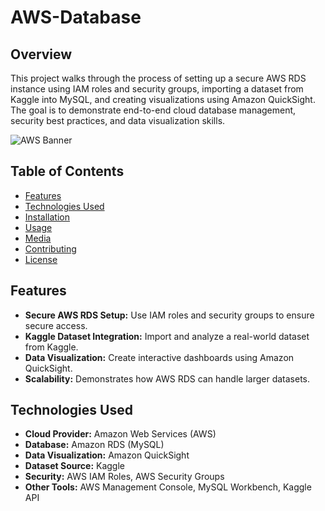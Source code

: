 # AWS-Database
 
## Overview

This project walks through the process of setting up a secure AWS RDS instance using IAM roles and security groups, importing a dataset from Kaggle into MySQL, and creating visualizations using Amazon QuickSight. The goal is to demonstrate end-to-end cloud database management, security best practices, and data visualization skills.

![AWS Banner](https://github.com/user-attachments/assets/88f62300-9370-4ef0-a94e-274864c74a20)


## Table of Contents

- [Features](#features)
- [Technologies Used](#technologies-used)
- [Installation](#installation)
- [Usage](#usage)
- [Media](#media)
- [Contributing](#contributing)
- [License](#license)

## Features
- **Secure AWS RDS Setup:** Use IAM roles and security groups to ensure secure access.
- **Kaggle Dataset Integration:** Import and analyze a real-world dataset from Kaggle.
- **Data Visualization:** Create interactive dashboards using Amazon QuickSight.
- **Scalability:** Demonstrates how AWS RDS can handle larger datasets.

## Technologies Used
- **Cloud Provider:** Amazon Web Services (AWS)
- **Database:** Amazon RDS (MySQL)
- **Data Visualization:** Amazon QuickSight
- **Dataset Source:** Kaggle
- **Security:** AWS IAM Roles, AWS Security Groups
- **Other Tools:** AWS Management Console, MySQL Workbench, Kaggle API
